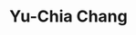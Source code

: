 ---
title: Yu-Chia Chang

superuser: false

user_groups: ["Alumni"]

role: MSc Student, Psychology

organizations:
- name: 
  url: 

# bio: "My research interests include ...."

interests:
- 

social:
- icon: envelope
  icon_pack: fas
  link: 'mailto:'


email: ""
highlight_name: true
---